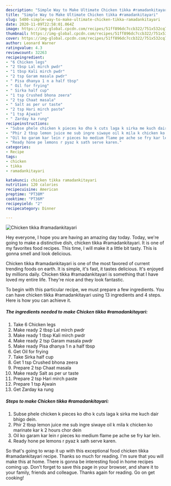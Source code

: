 ```yaml
---
description: "Simple Way to Make Ultimate Chicken tikka #ramadankitayari"
title: "Simple Way to Make Ultimate Chicken tikka #ramadankitayari"
slug: 5400-simple-way-to-make-ultimate-chicken-tikka-ramadankitayari
date: 2020-11-09T22:58:01.064Z
image: https://img-global.cpcdn.com/recipes/51ff896dc7ccb322/751x532cq70/chicken-tikka-ramadankitayari-recipe-main-photo.jpg
thumbnail: https://img-global.cpcdn.com/recipes/51ff896dc7ccb322/751x532cq70/chicken-tikka-ramadankitayari-recipe-main-photo.jpg
cover: https://img-global.cpcdn.com/recipes/51ff896dc7ccb322/751x532cq70/chicken-tikka-ramadankitayari-recipe-main-photo.jpg
author: Leonard Warner
ratingvalue: 4.3
reviewcount: 32263
recipeingredient:
- "6 Chicken legs"
- "2 tbsp Lal mirch pwdr"
- "1 tbsp Kali mirch pwdr"
- "2 tsp Garam masala pwdr"
- " Pisa dhanya 1 n a half tbsp"
- " Oil for frying"
- " Sirka half cup"
- "1 tsp Crushed bhona zeera"
- "2 tsp Chaat masala"
- " Salt as per ur taste"
- "2 tsp Hari mirch paste"
- "1 tsp Ajwain"
- " Zarday ka rung"
recipeinstructions:
- "Subse phele chicken k pieces ko dho k cuts laga k sirka me kuch dair bhigo dein."
- "Phir 2 tbsp lemon juice me sub ingre siwaye oil k mila k chicken ko marinate kar k 2 hours chor dein"
- "Oil ko garam kar lein r pieces ko medium flame pe ache se fry kar lein."
- "Ready hone pe lemons r pyaz k sath serve karen."
categories:
- Recipe
tags:
- chicken
- tikka
- ramadankitayari

katakunci: chicken tikka ramadankitayari 
nutrition: 120 calories
recipecuisine: American
preptime: "PT38M"
cooktime: "PT36M"
recipeyield: "2"
recipecategory: Dinner

---
```



![Chicken tikka #ramadankitayari](https://img-global.cpcdn.com/recipes/51ff896dc7ccb322/751x532cq70/chicken-tikka-ramadankitayari-recipe-main-photo.jpg)

Hey everyone, I hope you are having an amazing day today. Today, we're going to make a distinctive dish, chicken tikka #ramadankitayari. It is one of my favorites food recipes. This time, I will make it a little bit tasty. This is gonna smell and look delicious.

Chicken tikka #ramadankitayari is one of the most favored of current trending foods on earth. It is simple, it's fast, it tastes delicious. It's enjoyed by millions daily. Chicken tikka #ramadankitayari is something that I have loved my entire life. They're nice and they look fantastic.




To begin with this particular recipe, we must prepare a few ingredients. You can have chicken tikka #ramadankitayari using 13 ingredients and 4 steps. Here is how you can achieve it.

<!--inarticleads1-->

##### The ingredients needed to make Chicken tikka #ramadankitayari:

1. Take 6 Chicken legs
1. Make ready 2 tbsp Lal mirch pwdr
1. Make ready 1 tbsp Kali mirch pwdr
1. Make ready 2 tsp Garam masala pwdr
1. Make ready  Pisa dhanya 1 n a half tbsp
1. Get  Oil for frying
1. Take  Sirka half cup
1. Get 1 tsp Crushed bhona zeera
1. Prepare 2 tsp Chaat masala
1. Make ready  Salt as per ur taste
1. Prepare 2 tsp Hari mirch paste
1. Prepare 1 tsp Ajwain
1. Get  Zarday ka rung




<!--inarticleads2-->

##### Steps to make Chicken tikka #ramadankitayari:

1. Subse phele chicken k pieces ko dho k cuts laga k sirka me kuch dair bhigo dein.
1. Phir 2 tbsp lemon juice me sub ingre siwaye oil k mila k chicken ko marinate kar k 2 hours chor dein
1. Oil ko garam kar lein r pieces ko medium flame pe ache se fry kar lein.
1. Ready hone pe lemons r pyaz k sath serve karen.




So that's going to wrap it up with this exceptional food chicken tikka #ramadankitayari recipe. Thanks so much for reading. I'm sure that you will make this at home. There is gonna be interesting food in home recipes coming up. Don't forget to save this page in your browser, and share it to your family, friends and colleague. Thanks again for reading. Go on get cooking!
